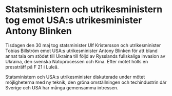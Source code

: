 # Statsministern och utrikesministern tog emot USA:s utrikesminister Antony Blinken

Tisdagen den 30 maj tog statsminister Ulf Kristersson och utrikesminister Tobias Billström emot USA:s utrikesminister Antony Blinken för att bland annat tala om stödet till Ukraina till följd av Rysslands fullskaliga invasion av Ukraina, den svenska Natoprocessen och Kina. Efter mötet hölls en pressträff på F 21 i Luleå.


Statsministern och USA:s utrikesminister diskuterade under mötet möjligheterna med ny teknik, den gröna omställningen och techindustrin där Sverige och USA har många gemensamma intressen.
